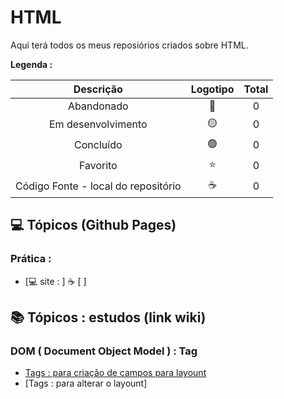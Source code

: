 # HTML
 
<p> Aqui terá todos os meus reposiórios criados sobre HTML. </p>

<strong> Legenda :</strong>

|Descrição | Logotipo   | Total |
|:--: |:--:|:--:|
| Abandonado | 🔴 | 0 |
| Em desenvolvimento    |  🟡  | 0 |
| Concluído    |  🟢  | 0 |
| Favorito | ⭐ | 0 |
| Código Fonte - local do repositório | ☕| 0 |


## 💻 Tópicos (Github Pages) 
### Prática : 
* [💻 site :  ] ☕ [ ]


## 📚 Tópicos : estudos (link wiki)  
### DOM ( Document Object Model ) : Tag
* [Tags :  para criação de campos para layount ](https://github.com/LeandroPereira2603/HTML/wiki/DOM-tags-:-para--criar-campo-para--o-layout)
* [Tags :  para alterar o layount]

